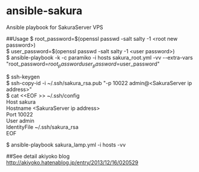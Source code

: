 ansible-sakura
==============

Ansible playbook for SakuraServer VPS


##Usage
$ root_password=$(openssl passwd -salt salty -1 \<root new password\>)  
$ user_password=$(openssl passwd -salt salty -1 \<user password\>)  
$ ansible-playbook -k -c paramiko -i hosts sakura_root.yml -vv --extra-vars "root_password=$root_password user_password=$user_password"  
  
$ ssh-keygen  
$ ssh-copy-id -i ~/.ssh/sakura_rsa.pub "-p 10022 admin@\<SakuraServer ip address\>"  
$ cat \<\<EOF \>\> ~/.ssh/config  
Host sakura  
  Hostname \<SakuraServer ip address\>  
  Port 10022  
  User admin  
  IdentityFile ~/.ssh/sakura_rsa  
EOF  
  
$ ansible-playbook sakura_lamp.yml -i hosts -vv  

##See detail
akiyoko blog  
http://akiyoko.hatenablog.jp/entry/2013/12/16/020529
